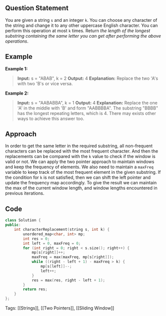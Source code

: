 ## Question Statement
You are given a string `s` and an integer `k`. You can choose any character of the string and change it to any other uppercase English character. You can perform this operation at most `k` times.
Return _the length of the longest substring containing the same letter you can get after performing the above operations_.
## Example
**Example 1:**
>**Input:** s = "ABAB", k = 2
>**Output:** 4
>**Explanation:** Replace the two 'A's with two 'B's or vice versa.

**Example 2:**
>**Input:** s = "AABABBA", k = 1
>**Output:** 4
>**Explanation:** Replace the one 'A' in the middle with 'B' and form "AABBBBA".
>The substring "BBBB" has the longest repeating letters, which is 4.
>There may exists other ways to achieve this answer too.

## Approach
In order to get the same letter in the required substring, all non-frequent characters can be replaced with the most frequent character. And then the replacements can be compared with the `k` value to check if the window is valid or not. We can apply the two pointer approach to maintain windows and keep the frequency of elements. We also need to maintain a `maxFreq` variable to keep track of the most frequent element in the given substring. If the condition for `k` is not satisfied, then we can shift the left pointer and update the frequency map accordingly. To give the result we can maintain the max of the current window length, and window lengths encountered in previous iterations.
## Code
```cpp
class Solution {
public:
    int characterReplacement(string s, int k) {
        unordered_map<char, int> mp;
        int res = 0;
        int left = 0, maxFreq = 0;
        for (int right = 0; right < s.size(); right++) {
            mp[s[right]]++;
            maxFreq = max(maxFreq, mp[s[right]]);
            while ((right - left + 1) - maxFreq > k) {
                mp[s[left]]--;
                left++;
            }
            res = max(res, right - left + 1);
        }
        return res;
    }
};
```
Tags: [[Strings]], [[Two Pointers]], [[Sliding Window]]